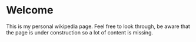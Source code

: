 # Welcome

This is my personal wikipedia page. Feel free to look through, be aware that the page is under construction so a lot of content is missing. 









